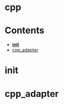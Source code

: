 
cpp
===

Contents
========

* [__init__](#__init__)
* [cpp_adapter](#cpp_adapter)

# __init__

# cpp_adapter

